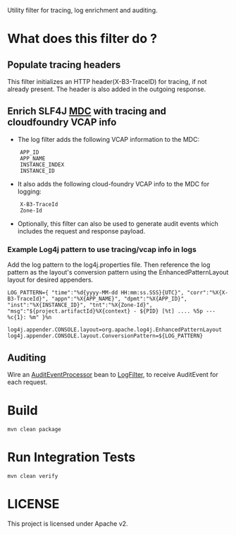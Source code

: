 Utility filter for tracing, log enrichment and auditing.

# What does this filter do ?
## Populate tracing headers
This filter initializes an HTTP header(X-B3-TraceID) for tracing, if not already present. The header is also added in the outgoing response.
## Enrich SLF4J [MDC](https://logback.qos.ch/manual/mdc.html) with tracing and cloudfoundry VCAP info
* The log filter adds the following VCAP information to the MDC:
```
    APP_ID
    APP_NAME
    INSTANCE_INDEX
    INSTANCE_ID
```
* It also adds the following cloud-foundry VCAP info to the MDC for logging:
```
    X-B3-TraceId
    Zone-Id
```
* Optionally, this filter can also be used to generate audit events which includes the request and response payload.

### Example Log4j pattern to use tracing/vcap info in logs
Add the log pattern to the log4j.properties file. Then reference the log pattern as the layout's conversion pattern using the EnhancedPatternLayout layout for desired appenders.
```
LOG_PATTERN={ "time":"%d{yyyy-MM-dd HH:mm:ss.SSS}{UTC}", "corr":"%X{X-B3-TraceId}", "appn":"%X{APP_NAME}", "dpmt":"%X{APP_ID}", "inst":"%X{INSTANCE_ID}", "tnt":"%X{Zone-Id}", "msg":"${project.artifactId}%X{context} - ${PID} [%t] .... %5p --- %c{1}: %m" }%n

log4j.appender.CONSOLE.layout=org.apache.log4j.EnhancedPatternLayout
log4j.appender.CONSOLE.layout.ConversionPattern=${LOG_PATTERN}
```

## Auditing
Wire an [AuditEventProcessor](src/main/java/com/ge/predix/audit/AuditEventProcessor.java) bean to 
[LogFilter](src/main/java/com/ge/predix/log/filter/LogFilter.java), to receive AuditEvent for each request.


# Build
```
mvn clean package
```

# Run Integration Tests
```
mvn clean verify
```

# LICENSE
This project is licensed under Apache v2.
